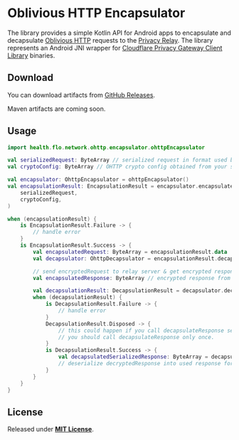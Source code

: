 # Oblivious HTTP Encapsulator

The library provides a simple Kotlin API for Android apps to encapsulate and decapsulate [Oblivious HTTP](https://datatracker.ietf.org/doc/html/draft-ietf-ohai-ohttp-02) requests to the [Privacy Relay](https://github.com/cloudflare/privacy-gateway-relay).
The library represents an Android JNI wrapper for [Cloudflare Privacy Gateway Client Library](https://github.com/cloudflare/privacy-gateway-client-library) binaries.

## Download

You can download artifacts from [GitHub Releases](https://github.com/flohealth/ok-ohttp-encapsulator/releases). <br />

Maven artifacts are coming soon.

## Usage

```kotlin
import health.flo.network.ohttp.encapsulator.ohttpEncapsulator

val serializedRequest: ByteArray // serialized request in format used by your app
val cryptoConfig: ByteArray // OHTTP crypto config obtained from your server

val encapsulator: OhttpEncapsulator = ohttpEncapsulator()
val encapsulationResult: EncapsulationResult = encapsulator.encapsulateRequest(
    serializedRequest,
    cryptoConfig,
)

when (encapsulationResult) {
    is EncapsulationResult.Failure -> {
        // handle error
    }
    is EncapsulationResult.Success -> {
        val encapsulatedRequest: ByteArray = encapsulationResult.data
        val decapsulator: OhttpDecapsulator = encapsulationResult.decapsulator

        // send encryptedRequest to relay server & get encrypted response from relay server
        val encapsulatedResponse: ByteArray // encrypted response from relay

        val decapsulationResult: DecapsulationResult = decapsulator.decapsulateResponse(encapsulatedResponse)
        when (decapsulationResult) {
            is DecapsulationResult.Failure -> {
                // handle error
            }
            DecapsulationResult.Disposed -> {
                // this could happen if you call decapsulateResponse second time. 
                // you should call decapsulateResponse only once.
            }
            is DecapsulationResult.Success -> {
                val decapsulatedSerializedResponse: ByteArray = decapsulationResult.data
                // deserialize decryptedResponse into used response format & use it
            }
        }
    }
}
```

## License

Released under [**MIT License**](LICENSE.txt).
